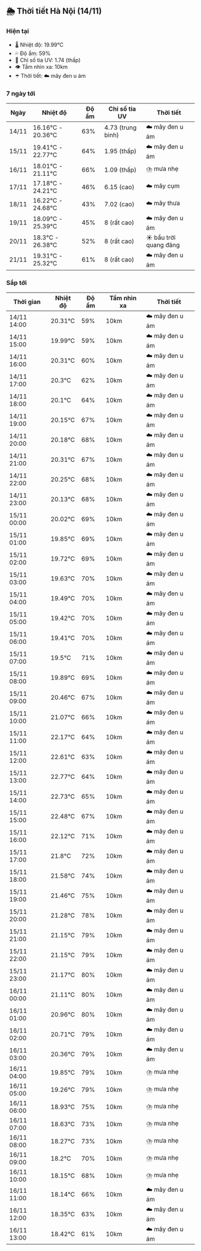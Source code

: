 ## 🌦️ Thời tiết Hà Nội (14/11)

### Hiện tại

- 🌡️ Nhiệt độ: 19.99℃
- 💦 Độ ẩm: 59%
- 🌟 Chỉ số tia UV: 1.74 (thấp)
- 👁️ Tầm nhìn xa: 10km
- ☂️ Thời tiết: ☁️ mây đen u ám

### 7 ngày tới

| Ngày | Nhiệt độ | Độ ẩm | Chỉ số tia UV | Thời tiết |
| --- | --- | --- | --- | --- |
| 14/11 | 16.16℃ - 20.36℃ | 63% | 4.73 (trung bình) | ☁️ mây đen u ám |
| 15/11 | 19.41℃ - 22.77℃ | 64% | 1.95 (thấp) | ☁️ mây đen u ám |
| 16/11 | 18.01℃ - 21.11℃ | 66% | 1.09 (thấp) | ⛈️ mưa nhẹ |
| 17/11 | 17.18℃ - 24.21℃ | 46% | 6.15 (cao) | ☁️ mây cụm |
| 18/11 | 16.22℃ - 24.68℃ | 43% | 7.02 (cao) | ☁️ mây thưa |
| 19/11 | 18.09℃ - 25.39℃ | 45% | 8 (rất cao) | ☁️ mây đen u ám |
| 20/11 | 18.3℃ - 26.38℃ | 52% | 8 (rất cao) | ☀️ bầu trời quang đãng |
| 21/11 | 19.31℃ - 25.32℃ | 61% | 8 (rất cao) | ☁️ mây đen u ám |

### Sắp tới

| Thời gian | Nhiệt độ | Độ ẩm | Tầm nhìn xa | Thời tiết |
| --- | --- | --- | --- | --- |
| 14/11 14:00 | 20.31℃ | 59% | 10km | ☁️ mây đen u ám |
| 14/11 15:00 | 19.99℃ | 59% | 10km | ☁️ mây đen u ám |
| 14/11 16:00 | 20.31℃ | 60% | 10km | ☁️ mây đen u ám |
| 14/11 17:00 | 20.3℃ | 62% | 10km | ☁️ mây đen u ám |
| 14/11 18:00 | 20.1℃ | 64% | 10km | ☁️ mây đen u ám |
| 14/11 19:00 | 20.15℃ | 67% | 10km | ☁️ mây đen u ám |
| 14/11 20:00 | 20.18℃ | 68% | 10km | ☁️ mây đen u ám |
| 14/11 21:00 | 20.31℃ | 67% | 10km | ☁️ mây đen u ám |
| 14/11 22:00 | 20.25℃ | 68% | 10km | ☁️ mây đen u ám |
| 14/11 23:00 | 20.13℃ | 68% | 10km | ☁️ mây đen u ám |
| 15/11 00:00 | 20.02℃ | 69% | 10km | ☁️ mây đen u ám |
| 15/11 01:00 | 19.85℃ | 69% | 10km | ☁️ mây đen u ám |
| 15/11 02:00 | 19.72℃ | 69% | 10km | ☁️ mây đen u ám |
| 15/11 03:00 | 19.63℃ | 70% | 10km | ☁️ mây đen u ám |
| 15/11 04:00 | 19.49℃ | 70% | 10km | ☁️ mây đen u ám |
| 15/11 05:00 | 19.42℃ | 70% | 10km | ☁️ mây đen u ám |
| 15/11 06:00 | 19.41℃ | 70% | 10km | ☁️ mây đen u ám |
| 15/11 07:00 | 19.5℃ | 71% | 10km | ☁️ mây đen u ám |
| 15/11 08:00 | 19.89℃ | 69% | 10km | ☁️ mây đen u ám |
| 15/11 09:00 | 20.46℃ | 67% | 10km | ☁️ mây đen u ám |
| 15/11 10:00 | 21.07℃ | 66% | 10km | ☁️ mây đen u ám |
| 15/11 11:00 | 22.17℃ | 64% | 10km | ☁️ mây đen u ám |
| 15/11 12:00 | 22.61℃ | 63% | 10km | ☁️ mây đen u ám |
| 15/11 13:00 | 22.77℃ | 64% | 10km | ☁️ mây đen u ám |
| 15/11 14:00 | 22.73℃ | 65% | 10km | ☁️ mây đen u ám |
| 15/11 15:00 | 22.48℃ | 67% | 10km | ☁️ mây đen u ám |
| 15/11 16:00 | 22.12℃ | 71% | 10km | ☁️ mây đen u ám |
| 15/11 17:00 | 21.8℃ | 72% | 10km | ☁️ mây đen u ám |
| 15/11 18:00 | 21.58℃ | 74% | 10km | ☁️ mây đen u ám |
| 15/11 19:00 | 21.46℃ | 75% | 10km | ☁️ mây đen u ám |
| 15/11 20:00 | 21.28℃ | 78% | 10km | ☁️ mây đen u ám |
| 15/11 21:00 | 21.15℃ | 79% | 10km | ☁️ mây đen u ám |
| 15/11 22:00 | 21.15℃ | 79% | 10km | ☁️ mây đen u ám |
| 15/11 23:00 | 21.17℃ | 80% | 10km | ☁️ mây đen u ám |
| 16/11 00:00 | 21.11℃ | 80% | 10km | ☁️ mây đen u ám |
| 16/11 01:00 | 20.96℃ | 80% | 10km | ☁️ mây đen u ám |
| 16/11 02:00 | 20.71℃ | 79% | 10km | ☁️ mây đen u ám |
| 16/11 03:00 | 20.36℃ | 79% | 10km | ☁️ mây đen u ám |
| 16/11 04:00 | 19.85℃ | 79% | 10km | ⛈️ mưa nhẹ |
| 16/11 05:00 | 19.26℃ | 79% | 10km | ⛈️ mưa nhẹ |
| 16/11 06:00 | 18.93℃ | 75% | 10km | ⛈️ mưa nhẹ |
| 16/11 07:00 | 18.63℃ | 73% | 10km | ⛈️ mưa nhẹ |
| 16/11 08:00 | 18.27℃ | 73% | 10km | ⛈️ mưa nhẹ |
| 16/11 09:00 | 18.2℃ | 70% | 10km | ⛈️ mưa nhẹ |
| 16/11 10:00 | 18.15℃ | 68% | 10km | ⛈️ mưa nhẹ |
| 16/11 11:00 | 18.14℃ | 66% | 10km | ☁️ mây đen u ám |
| 16/11 12:00 | 18.35℃ | 63% | 10km | ☁️ mây đen u ám |
| 16/11 13:00 | 18.42℃ | 61% | 10km | ☁️ mây đen u ám |
